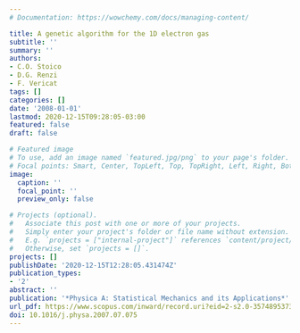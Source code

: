 ```yaml
---
# Documentation: https://wowchemy.com/docs/managing-content/

title: A genetic algorithm for the 1D electron gas
subtitle: ''
summary: ''
authors:
- C.O. Stoico
- D.G. Renzi
- F. Vericat
tags: []
categories: []
date: '2008-01-01'
lastmod: 2020-12-15T09:28:05-03:00
featured: false
draft: false

# Featured image
# To use, add an image named `featured.jpg/png` to your page's folder.
# Focal points: Smart, Center, TopLeft, Top, TopRight, Left, Right, BottomLeft, Bottom, BottomRight.
image:
  caption: ''
  focal_point: ''
  preview_only: false

# Projects (optional).
#   Associate this post with one or more of your projects.
#   Simply enter your project's folder or file name without extension.
#   E.g. `projects = ["internal-project"]` references `content/project/deep-learning/index.md`.
#   Otherwise, set `projects = []`.
projects: []
publishDate: '2020-12-15T12:28:05.431474Z'
publication_types:
- '2'
abstract: ''
publication: '*Physica A: Statistical Mechanics and its Applications*'
url_pdf: https://www.scopus.com/inward/record.uri?eid=2-s2.0-35748953732&doi=10.1016%2fj.physa.2007.07.075&partnerID=40&md5=e0891314a93541a6bf769fc5e5c6ad00
doi: 10.1016/j.physa.2007.07.075
---
```

